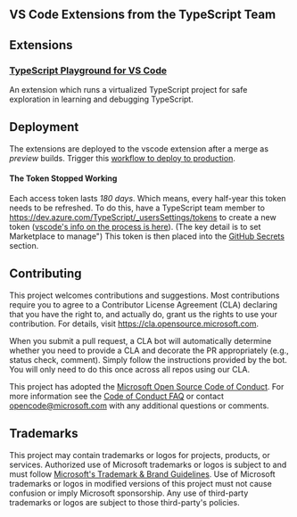 ## VS Code Extensions from the TypeScript Team

## Extensions

### [TypeScript Playground for VS Code](./packages/typescript-playground)

An extension which runs a virtualized TypeScript project for safe exploration in learning and debugging TypeScript.

## Deployment

The extensions are deployed to the vscode extension after a merge as _preview_ builds. Trigger this [workflow to deploy to production](https://github.com/microsoft/TypeScript-VSCode-Extensions/actions/workflows/production-deploy.yml).

#### The Token Stopped Working

Each access token lasts _180 days_. Which means, every half-year this token needs to be refreshed. To do this, have a TypeScript team member to https://dev.azure.com/TypeScript/_usersSettings/tokens to create a new token ([vscode's info on the process is here](https://code.visualstudio.com/api/working-with-extensions/publishing-extension#get-a-personal-access-token)). (The key detail is to set Marketplace to manage") This token is then placed into the [GitHub Secrets](https://github.com/microsoft/TypeScript-VSCode-Extensions/settings/secrets/actions) section.

## Contributing

This project welcomes contributions and suggestions.  Most contributions require you to agree to a
Contributor License Agreement (CLA) declaring that you have the right to, and actually do, grant us
the rights to use your contribution. For details, visit https://cla.opensource.microsoft.com.

When you submit a pull request, a CLA bot will automatically determine whether you need to provide
a CLA and decorate the PR appropriately (e.g., status check, comment). Simply follow the instructions
provided by the bot. You will only need to do this once across all repos using our CLA.

This project has adopted the [Microsoft Open Source Code of Conduct](https://opensource.microsoft.com/codeofconduct/).
For more information see the [Code of Conduct FAQ](https://opensource.microsoft.com/codeofconduct/faq/) or
contact [opencode@microsoft.com](mailto:opencode@microsoft.com) with any additional questions or comments.

## Trademarks

This project may contain trademarks or logos for projects, products, or services. Authorized use of Microsoft 
trademarks or logos is subject to and must follow 
[Microsoft's Trademark & Brand Guidelines](https://www.microsoft.com/en-us/legal/intellectualproperty/trademarks/usage/general).
Use of Microsoft trademarks or logos in modified versions of this project must not cause confusion or imply Microsoft sponsorship.
Any use of third-party trademarks or logos are subject to those third-party's policies.
